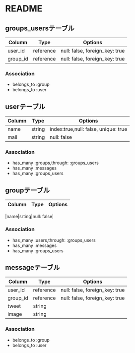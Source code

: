 # README


## groups_usersテーブル

|Column|Type|Options|
|------|----|-------|
|user_id|reference|null: false, foreign_key: true|
|group_id|reference|null: false, foreign_key: true|

### Association
- belongs_to :group
- belongs_to :user

## userテーブル

|Column|Type|Options|
|------|----|-------|
|name|string|index:true,null: false, unique: true|
|mail|string|null: false|

### Association
- has_many :groups,through: :groups_users
- has_many :messages
- has_many :groups_users

## groupテーブル

|Column|Type|Options|
|------|----|-------|

|name|srting|null: false|

### Association
- has_many :users,through: :groups_users
- has_many :messages
- has_many :groups_users


## messageテーブル

|Column|Type|Options|
|------|----|-------|
|user_id|reference|null: false, foreign_key: true|
|group_id|reference|null: false, foreign_key: true|
|tweet|string
|image|string

### Association
- belongs_to :group
- belongs_to :user


